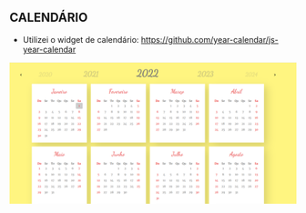 ## CALENDÁRIO

- Utilizei o widget de calendário: https://github.com/year-calendar/js-year-calendar

![Pre Visualização](./feito.png)